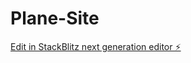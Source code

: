 # Plane-Site

[Edit in StackBlitz next generation editor ⚡️](https://stackblitz.com/~/github.com/Jet1T/Plane-Site)